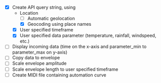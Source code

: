 

- [x] Create API query string, using
  - Location
    - [ ] Automatic geolocation
    - [x] Geocoding using place names
  - [x] User specified timeframe
  - [x] User specified data parameter (temperature, rainfall, windspeed, etc.)
- [ ] Display incoming data (time on the x-axis and parameter_min to parameter_max on y-axis)
- [ ] Copy data to envelope
- [ ] Scale envelope amplitude
- [ ] Scale envelope length to user specified timeframe
- [ ] Create MIDI file containing automation curve
